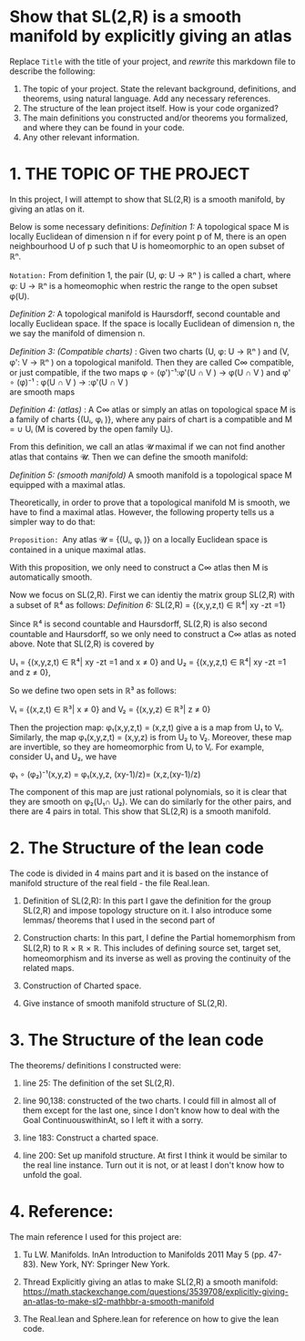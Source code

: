 # Show that SL(2,R) is a smooth manifold by explicitly giving an atlas

Replace `Title` with the title of your project, and *rewrite* this markdown file to describe the following:

1. The topic of your project. State the relevant background, definitions, and theorems, using natural language. Add any necessary references.
2. The structure of the lean project itself. How is your code organized?
3. The main definitions you constructed and/or theorems you formalized, and where they can be found in your code.
4. Any other relevant information.

# 1. THE TOPIC OF THE PROJECT
In this project, I will attempt to show that SL(2,R) is a smooth manifold, by giving an atlas on it.

Below is some necessary definitions:
*Definition 1:* A topological space M is locally Euclidean of dimension n if for every point p of M, there is an open neighbourhood U of p such that U is homeomorphic to an open subset of ℝⁿ.

`Notation:` From definition 1, the pair (U, φ: U → ℝⁿ ) is called a chart, where φ: U → ℝⁿ is a homeomophic when restric the range to the open subset φ(U).

*Definition 2:*  A topological manifold is Haursdorff, second countable and locally Euclidean space. If the space is locally Euclidean of dimension n, the we say the manifold of dimension n.

*Definition 3: (Compatible charts)* : Given two charts (U, φ: U → ℝⁿ ) and (V,  φ': V → ℝⁿ ) on a topological manifold. Then they are called C∞ compatible, or just compatible,  if the two maps
φ ∘ (φ')⁻¹:φ'(U ∩ V ) → φ(U ∩ V )              and      φ'  ∘ (φ)⁻¹  : φ(U ∩ V ) → :φ'(U ∩ V )  
are smooth maps

*Definition 4: (atlas)* : A C∞ atlas or simply an atlas on topological space M is a family of charts {(Uᵢ, φᵢ )}, where any pairs of chart is a compatible and M = ∪ Uᵢ (M is covered by the open family Uᵢ).

From this definition, we call an atlas 𝓤 maximal  if we can not find another atlas that contains 𝓤. Then we can define the smooth manifold:

*Definition 5: (smooth manifold)* A smooth manifold is a topological space M equipped with a maximal atlas. 

Theoretically, in order to prove that a topological manifold M is smooth, we have to find a maximal atlas. However, the following property tells us a simpler way to do that:

`Proposition: `Any atlas 𝓤 = {(Uᵢ, φᵢ )} on a locally Euclidean space is contained in a unique maximal atlas.

With this proposition, we only need to construct a C∞ atlas then M is automatically smooth. 

Now we focus on SL(2,R). First we can identiy the matrix group SL(2,R) with a subset of ℝ⁴ as follows: 
*Definition 6:* SL(2,R) = {(x,y,z,t) ∈ ℝ⁴| xy -zt =1}

Since ℝ⁴ is second countable and Haursdorff, SL(2,R) is also second countable and Haursdorff, so we only need to construct a C∞ atlas as noted above. Note that SL(2,R) is covered by 

U₁ = {(x,y,z,t) ∈ ℝ⁴| xy -zt =1 and x ≠ 0}       and  U₂ = {(x,y,z,t) ∈ ℝ⁴| xy -zt =1 and z ≠ 0},

So we define two open sets in ℝ³ as follows: 

V₁ = {(x,z,t) ∈ ℝ³|  x ≠ 0}                        and  V₂ = {(x,y,z) ∈ ℝ³| z ≠ 0}

Then the projection map: φ₁(x,y,z,t) = (x,z,t) give a is a map from U₁ to V₁. Similarly, the map 
φ₁(x,y,z,t) = (x,y,z) is from U₂ to V₂. Moreover, these map are invertible, so they are homeomorphic from Uᵢ to Vᵢ. For example, consider U₁ and U₂, we have 

φ₁ ∘ (φ₂)⁻¹(x,y,z) = φ₁(x,y,z, (xy-1)/z)= (x,z,(xy-1)/z)

The component of this map are just rational polynomials, so it is clear that they are smooth on 
φ₂(U₁∩ U₂). We can do similarly for the other pairs, and there are 4 pairs in total. This show that SL(2,R) is a smooth manifold. 

# 2. The Structure of the lean code 

The code is divided in 4 mains part and it is based on the instance of manifold structure of the real field - the file Real.lean.
1. Definition of SL(2,R): In this part I gave the definition for the group SL(2,R) and impose topology structure on it. I also introduce some lemmas/ theorems that I used in the second part of 

2. Construction charts: In this part, I define the Partial homemorphism from SL(2,R) to ℝ × ℝ × ℝ. This includes of defining source set, target set, homeomorphism and its inverse as well as proving the continuity of the related maps. 

3. Construction of Charted space.

4. Give instance of smooth manifold structure of SL(2,R). 

# 3. The Structure of the lean code 

The theorems/ definitions I constructed were: 
1. line 25: The definition of the set SL(2,R).

2. line 90,138: constructed of the two charts. I could fill in almost all of them except for the last one, since I don't know how to deal with the Goal ContinuouswithinAt, so I left it with a sorry.

3. line 183: Construct a charted space.

4. line 200: Set up manifold structure. At first I think it would be similar to the real line instance. Turn out it is not, or at least I don't know how to unfold the goal. 


# 4. Reference: 

The main reference I used for this project are: 

1. Tu LW. Manifolds. InAn Introduction to Manifolds 2011 May 5 (pp. 47-83). New York, NY: Springer New York.

2. Thread Explicitly giving an atlas to make SL(2,R) a smooth manifold: https://math.stackexchange.com/questions/3539708/explicitly-giving-an-atlas-to-make-sl2-mathbbr-a-smooth-manifold

3. The Real.lean and Sphere.lean for reference on how to give the lean code.


